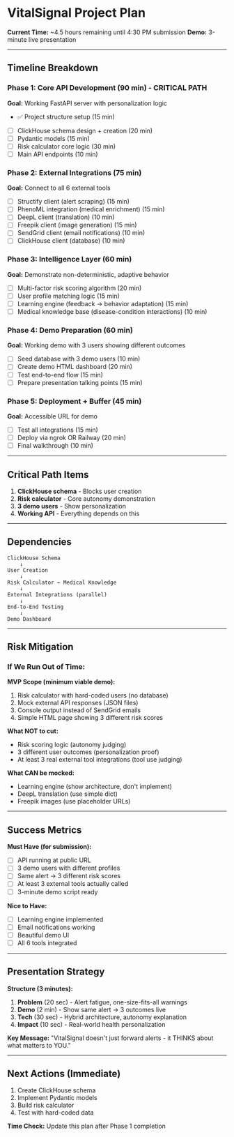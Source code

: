 # VitalSignal Project Plan

**Current Time:** ~4.5 hours remaining until 4:30 PM submission
**Demo:** 3-minute live presentation

---

## Timeline Breakdown

### Phase 1: Core API Development (90 min) - **CRITICAL PATH**
**Goal:** Working FastAPI server with personalization logic

- ✅ Project structure setup (15 min)
- [ ] ClickHouse schema design + creation (20 min)
- [ ] Pydantic models (15 min)
- [ ] Risk calculator core logic (30 min)
- [ ] Main API endpoints (10 min)

### Phase 2: External Integrations (75 min)
**Goal:** Connect to all 6 external tools

- [ ] Structify client (alert scraping) (15 min)
- [ ] PhenoML integration (medical enrichment) (15 min)
- [ ] DeepL client (translation) (10 min)
- [ ] Freepik client (image generation) (15 min)
- [ ] SendGrid client (email notifications) (10 min)
- [ ] ClickHouse client (database) (10 min)

### Phase 3: Intelligence Layer (60 min)
**Goal:** Demonstrate non-deterministic, adaptive behavior

- [ ] Multi-factor risk scoring algorithm (20 min)
- [ ] User profile matching logic (15 min)
- [ ] Learning engine (feedback → behavior adaptation) (15 min)
- [ ] Medical knowledge base (disease-condition interactions) (10 min)

### Phase 4: Demo Preparation (60 min)
**Goal:** Working demo with 3 users showing different outcomes

- [ ] Seed database with 3 demo users (10 min)
- [ ] Create demo HTML dashboard (20 min)
- [ ] Test end-to-end flow (15 min)
- [ ] Prepare presentation talking points (15 min)

### Phase 5: Deployment + Buffer (45 min)
**Goal:** Accessible URL for demo

- [ ] Test all integrations (15 min)
- [ ] Deploy via ngrok OR Railway (20 min)
- [ ] Final walkthrough (10 min)

---

## Critical Path Items

1. **ClickHouse schema** - Blocks user creation
2. **Risk calculator** - Core autonomy demonstration
3. **3 demo users** - Show personalization
4. **Working API** - Everything depends on this

---

## Dependencies

```
ClickHouse Schema
    ↓
User Creation
    ↓
Risk Calculator ← Medical Knowledge
    ↓
External Integrations (parallel)
    ↓
End-to-End Testing
    ↓
Demo Dashboard
```

---

## Risk Mitigation

### If We Run Out of Time:

**MVP Scope (minimum viable demo):**
1. Risk calculator with hard-coded users (no database)
2. Mock external API responses (JSON files)
3. Console output instead of SendGrid emails
4. Simple HTML page showing 3 different risk scores

**What NOT to cut:**
- Risk scoring logic (autonomy judging)
- 3 different user outcomes (personalization proof)
- At least 3 real external tool integrations (tool use judging)

**What CAN be mocked:**
- Learning engine (show architecture, don't implement)
- DeepL translation (use simple dict)
- Freepik images (use placeholder URLs)

---

## Success Metrics

**Must Have (for submission):**
- [ ] API running at public URL
- [ ] 3 demo users with different profiles
- [ ] Same alert → 3 different risk scores
- [ ] At least 3 external tools actually called
- [ ] 3-minute demo script ready

**Nice to Have:**
- [ ] Learning engine implemented
- [ ] Email notifications working
- [ ] Beautiful demo UI
- [ ] All 6 tools integrated

---

## Presentation Strategy

**Structure (3 minutes):**
1. **Problem** (20 sec) - Alert fatigue, one-size-fits-all warnings
2. **Demo** (2 min) - Show same alert → 3 outcomes live
3. **Tech** (30 sec) - Hybrid architecture, autonomy explanation
4. **Impact** (10 sec) - Real-world health personalization

**Key Message:**
"VitalSignal doesn't just forward alerts - it THINKS about what matters to YOU."

---

## Next Actions (Immediate)

1. Create ClickHouse schema
2. Implement Pydantic models
3. Build risk calculator
4. Test with hard-coded data

**Time Check:** Update this plan after Phase 1 completion
